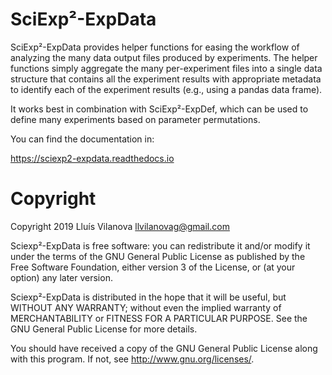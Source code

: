 SciExp²-ExpData
===============

SciExp²-ExpData provides helper functions for easing the workflow of analyzing
the many data output files produced by experiments. The helper functions simply
aggregate the many per-experiment files into a single data structure that
contains all the experiment results with appropriate metadata to identify each
of the experiment results (e.g., using a pandas data frame).

It works best in combination with SciExp²-ExpDef, which can be used to define
many experiments based on parameter permutations.

You can find the documentation in:

  https://sciexp2-expdata.readthedocs.io


Copyright
=========

Copyright 2019 Lluís Vilanova <llvilanovag@gmail.com>

Sciexp²-ExpData is free software: you can redistribute it and/or modify it under
the terms of the GNU General Public License as published by the Free Software
Foundation, either version 3 of the License, or (at your option) any later
version.

Sciexp²-ExpData is distributed in the hope that it will be useful, but WITHOUT
ANY WARRANTY; without even the implied warranty of MERCHANTABILITY or FITNESS
FOR A PARTICULAR PURPOSE.  See the GNU General Public License for more details.

You should have received a copy of the GNU General Public License along with
this program.  If not, see <http://www.gnu.org/licenses/>.
